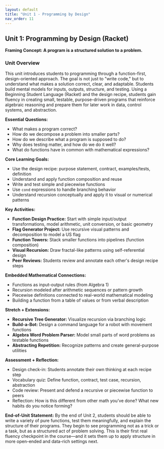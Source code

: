 ```yaml
---
layout: default
title: "Unit 1 - Programming by Design"
nav_order: 11
---
```


## Unit 1: Programming by Design (Racket)
**Framing Concept: A program is a structured solution to a problem.**

### Unit Overview
This unit introduces students to programming through a function-first, design-oriented approach. The goal is not just to "write code," but to understand what makes a solution correct, clear, and adaptable. Students build mental models for inputs, outputs, structure, and testing. Using a Beginning Student Language (Racket) and the design recipe, students gain fluency in creating small, testable, purpose-driven programs that reinforce algebraic reasoning and prepare them for later work in data, control systems, and abstraction.

**Essential Questions:**

* What makes a program correct?
* How do we decompose a problem into smaller parts?
* How do we describe what a program is supposed to do?
* Why does testing matter, and how do we do it well?
* What do functions have in common with mathematical expressions?

**Core Learning Goals:**

* Use the design recipe: purpose statement, contract, examples/tests, definition
* Understand and apply function composition and reuse
* Write and test simple and piecewise functions
* Use `cond` expressions to handle branching behavior
* Understand recursion conceptually and apply it to visual or numerical patterns

**Key Activities:**

* **Function Design Practice:** Start with simple input/output transformations, model arithmetic, unit conversion, or basic geometry
* **Flag Generator Project:** Use recursive visual patterns and decomposition to model a US flag
* **Function Towers:** Stack smaller functions into pipelines (function composition)
* **Visual Recursion:** Draw fractal-like patterns using self-referential design
* **Peer Reviews:** Students review and annotate each other's design recipe steps

**Embedded Mathematical Connections:**

* Functions as input-output rules (from Algebra 1)
* Recursion modeled after arithmetic sequences or pattern growth
* Piecewise definitions connected to real-world mathematical modeling
* Building a function from a table of values or from verbal description

**Stretch + Extensions:**

* **Recursive Tree Generator:** Visualize recursion via branching logic
* **Build-a-Bot:** Design a command language for a robot with movement functions
* **Algebra Word Problem Parser:** Model small parts of word problems as testable functions
* **Abstracting Repetition:** Recognize patterns and create general-purpose utilities

**Assessment + Reflection:**

* Design check-in: Students annotate their own thinking at each recipe step
* Vocabulary quiz: Define function, contract, test case, recursion, abstraction
* Code review: Present and defend a recursive or piecewise function to peers
* Reflection: How is this different from other math you’ve done? What new habits do you notice forming?

**End-of-Unit Statement:**
By the end of Unit 2, students should be able to write a variety of pure functions, test them meaningfully, and explain the structure of their programs. They begin to see programming not as a trick or a task, but as a structured act of problem solving. This is their first real fluency checkpoint in the course—and it sets them up to apply structure in more open-ended and data-rich settings next.
